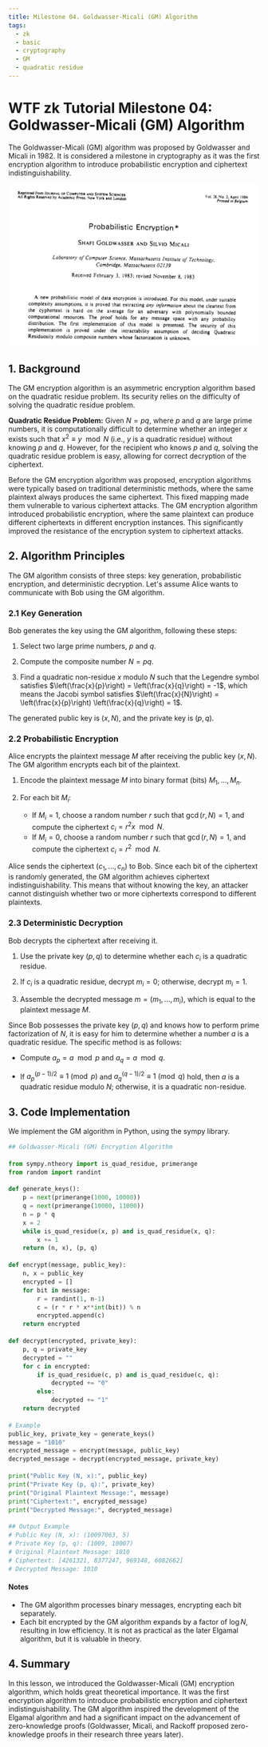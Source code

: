 ```yaml
---
title: Milestone 04. Goldwasser-Micali (GM) Algorithm
tags:
  - zk
  - basic
  - cryptography
  - GM
  - quadratic residue
---
```


# WTF zk Tutorial Milestone 04: Goldwasser-Micali (GM) Algorithm

The Goldwasser-Micali (GM) algorithm was proposed by Goldwasser and Micali in 1982. It is considered a milestone in cryptography as it was the first encryption algorithm to introduce probabilistic encryption and ciphertext indistinguishability.

![](./img/MS04-1.png)

## 1. Background

The GM encryption algorithm is an asymmetric encryption algorithm based on the quadratic residue problem. Its security relies on the difficulty of solving the quadratic residue problem.

**Quadratic Residue Problem:** Given $N = pq$, where $p$ and $q$ are large prime numbers, it is computationally difficult to determine whether an integer $x$ exists such that $x^2 \equiv y \mod N$ (i.e., $y$ is a quadratic residue) without knowing $p$ and $q$. However, for the recipient who knows $p$ and $q$, solving the quadratic residue problem is easy, allowing for correct decryption of the ciphertext.

Before the GM encryption algorithm was proposed, encryption algorithms were typically based on traditional deterministic methods, where the same plaintext always produces the same ciphertext. This fixed mapping made them vulnerable to various ciphertext attacks. The GM encryption algorithm introduced probabilistic encryption, where the same plaintext can produce different ciphertexts in different encryption instances. This significantly improved the resistance of the encryption system to ciphertext attacks.

## 2. Algorithm Principles

The GM algorithm consists of three steps: key generation, probabilistic encryption, and deterministic decryption. Let's assume Alice wants to communicate with Bob using the GM algorithm.

### 2.1 Key Generation

Bob generates the key using the GM algorithm, following these steps:

1. Select two large prime numbers, $p$ and $q$.

2. Compute the composite number $N = pq$.

3. Find a quadratic non-residue $x$ modulo $N$ such that the Legendre symbol satisfies $\left(\frac{x}{p}\right) = \left(\frac{x}{q}\right) = -1$, which means the Jacobi symbol satisfies $\left(\frac{x}{N}\right) = \left(\frac{x}{p}\right) \left(\frac{x}{q}\right) = 1$.

The generated public key is $(x, N)$, and the private key is $(p, q)$.

### 2.2 Probabilistic Encryption

Alice encrypts the plaintext message $M$ after receiving the public key $(x, N)$. The GM algorithm encrypts each bit of the plaintext.

1. Encode the plaintext message $M$ into binary format (bits) $M_1, ..., M_n$.

2. For each bit $M_i$:
   - If $M_i = 1$, choose a random number $r$ such that $\gcd(r, N) = 1$, and compute the ciphertext $c_i = r^2x \mod N$.
   - If $M_i = 0$, choose a random number $r$ such that $\gcd(r, N) = 1$, and compute the ciphertext $c_i = r^2 \mod N$.

Alice sends the ciphertext $(c_1, ..., c_n)$ to Bob. Since each bit of the ciphertext is randomly generated, the GM algorithm achieves ciphertext indistinguishability. This means that without knowing the key, an attacker cannot distinguish whether two or more ciphertexts correspond to different plaintexts.

### 2.3 Deterministic Decryption

Bob decrypts the ciphertext after receiving it.

1. Use the private key $(p, q)$ to determine whether each $c_i$ is a quadratic residue.

2. If $c_i$ is a quadratic residue, decrypt $m_i = 0$; otherwise, decrypt $m_i = 1$.

3. Assemble the decrypted message $m = (m_1, ..., m_i)$, which is equal to the plaintext message $M$.

Since Bob possesses the private key $(p, q)$ and knows how to perform prime factorization of $N$, it is easy for him to determine whether a number $a$ is a quadratic residue. The specific method is as follows:

- Compute $a_p = a \mod p$ and $a_q = a \mod q$.

- If $a_p^{(p-1)/2} \equiv 1 \pmod p$ and $a_q^{(q-1)/2} \equiv 1 \pmod q$ hold, then $a$ is a quadratic residue modulo $N$; otherwise, it is a quadratic non-residue.

## 3. Code Implementation

We implement the GM algorithm in Python, using the sympy library.

```python
## Goldwasser-Micali (GM) Encryption Algorithm

from sympy.ntheory import is_quad_residue, primerange
from random import randint

def generate_keys():
    p = next(primerange(1000, 10000))
    q = next(primerange(10000, 11000))
    n = p * q
    x = 2
    while is_quad_residue(x, p) and is_quad_residue(x, q):
        x += 1
    return (n, x), (p, q)

def encrypt(message, public_key):
    n, x = public_key
    encrypted = []
    for bit in message:
        r = randint(1, n-1)
        c = (r * r * x**int(bit)) % n
        encrypted.append(c)
    return encrypted

def decrypt(encrypted, private_key):
    p, q = private_key
    decrypted = ""
    for c in encrypted:
        if is_quad_residue(c, p) and is_quad_residue(c, q):
            decrypted += "0"
        else:
            decrypted += "1"
    return decrypted

# Example
public_key, private_key = generate_keys()
message = "1010"
encrypted_message = encrypt(message, public_key)
decrypted_message = decrypt(encrypted_message, private_key)

print("Public Key (N, x):", public_key)
print("Private Key (p, q):", private_key)
print("Original Plaintext Message:", message)
print("Ciphertext:", encrypted_message)
print("Decrypted Message:", decrypted_message)

## Output Example
# Public Key (N, x): (10097063, 5)
# Private Key (p, q): (1009, 10007)
# Original Plaintext Message: 1010
# Ciphertext: [4261321, 8377247, 969148, 6082662]
# Decrypted Message: 1010
```

#### Notes
- The GM algorithm processes binary messages, encrypting each bit separately.
- Each bit encrypted by the GM algorithm expands by a factor of $\log N$, resulting in low efficiency. It is not as practical as the later Elgamal algorithm, but it is valuable in theory.

## 4. Summary

In this lesson, we introduced the Goldwasser-Micali (GM) encryption algorithm, which holds great theoretical importance. It was the first encryption algorithm to introduce probabilistic encryption and ciphertext indistinguishability. The GM algorithm inspired the development of the Elgamal algorithm and had a significant impact on the advancement of zero-knowledge proofs (Goldwasser, Micali, and Rackoff proposed zero-knowledge proofs in their research three years later).